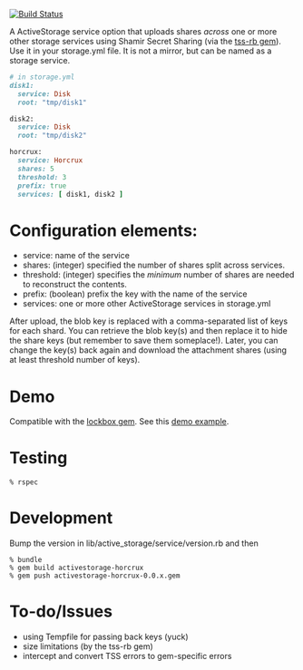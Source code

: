 [![Build Status](https://travis-ci.org/johncallahan/activestorage-horcrux.svg?branch=master)](https://travis-ci.org/johncallahan/activestorage-horcrux)

A ActiveStorage service option that uploads shares *across* one or
more other storage services using Shamir Secret Sharing (via the
[tss-rb gem](https://github.com/grempe/tss-rb)).  Use it in your
storage.yml file.  It is not a mirror, but can be named as a storage
service.

```ruby
# in storage.yml
disk1: 
  service: Disk
  root: "tmp/disk1"

disk2:
  service: Disk
  root: "tmp/disk2"

horcrux:
  service: Horcrux
  shares: 5
  threshold: 3
  prefix: true
  services: [ disk1, disk2 ]
```

# Configuration elements:

* service: name of the service
* shares: (integer) specified the number of shares split across services.
* threshold: (integer) specifies the _minimum_ number of shares are needed to reconstruct the contents.
* prefix: (boolean) prefix the key with the name of the service
* services: one or more other ActiveStorage services in storage.yml

After upload, the blob key is replaced with a comma-separated list of
keys for each shard.  You can retrieve the blob key(s) and then
replace it to hide the share keys (but remember to save them
someplace!).  Later, you can change the key(s) back again and download
the attachment shares (using at least threshold number of keys).

# Demo

Compatible with the [lockbox gem](https://github.com/ankane/lockbox).  See this [demo example](https://github.com/johncallahan/activestorage-horcrux-example).

# Testing

```shell
% rspec
```

# Development

Bump the version in lib/active_storage/service/version.rb and then

```shell
% bundle
% gem build activestorage-horcrux
% gem push activestorage-horcrux-0.0.x.gem
```

# To-do/Issues

* using Tempfile for passing back keys (yuck)
* size limitations (by the tss-rb gem)
* intercept and convert TSS errors to gem-specific errors
